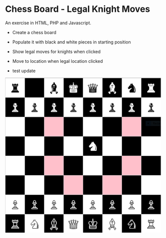 # Chess Board - Legal Knight Moves

An exercise in HTML, PHP and Javascript.

* Create a chess board
* Populate it with black and white pieces in starting position
* Show legal moves for knights when clicked
* Move to location when legal location clicked

* test update

![Chess board showing legal knight moves](board.png)


